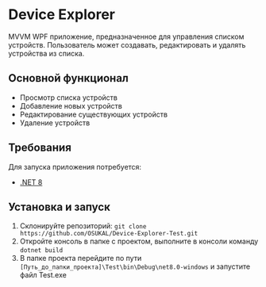 # Device Explorer

MVVM WPF приложение, предназначенное для управления списком устройств. Пользователь может создавать, редактировать и удалять устройства из списка.

## Основной функционал
- Просмотр списка устройств
- Добавление новых устройств
- Редактирование существующих устройств
- Удаление устройств

## Требования
Для запуска приложения потребуется:
- [.NET 8](https://dotnet.microsoft.com/en-us/download/dotnet/8.0)

## Установка и запуск
1. Склонируйте репозиторий:
```git clone https://github.com/OSUKAL/Device-Explorer-Test.git```
2. Откройте консоль в папке с проектом, выполните в консоли команду
   ```dotnet build```
3. В папке проекта перейдите по пути ```[Путь_до_папки_проекта]\Test\bin\Debug\net8.0-windows``` и запустите файл Test.exe
